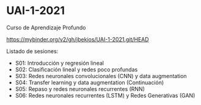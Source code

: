 # UAI-1-2021
Curso de Aprendizaje Profundo

https://mybinder.org/v2/gh/jbekios/UAI-1-2021.git/HEAD

Listado de sesiones:

*   S01: Introducción y regresión lineal
*   S02: Clasificación lineal y redes poco profundas
*   S03: Redes neuronales convolucionales (CNN) y data augmentation
*   S04: Transfer learning y data augmentation (Continuación)
*   S05: Repaso y redes neuronales recurrentes (RNN)
*   S06: Redes neuronales recurrentes (LSTM) y Redes Generativas (GAN)
